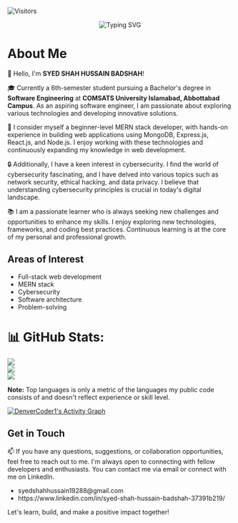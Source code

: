 ![Visitors](https://api.visitorbadge.io/api/visitors?path=https%3A%2F%2Fgithub.com%2FShahxHussain&label=Visitors%2FViews&countColor=%23263759)

<p align ="center">
<img src="https://readme-typing-svg.demolab.com?font=Fira+Code&size=25&duration=2599&pause=503&color=FF3A12&background=4EFF4100&width=435&lines=Its+Me -+SYED+SHAH+HUSSAIN;Future+Software+Engineer;Junior+MERN+Stack+Developer;CyberSecurity+Enthusiast" alt="Typing SVG" />
  </p>
  
  <h1>About Me</h1>
  <p>
    👋 Hello, I'm <strong>SYED SHAH HUSSAIN BADSHAH</strong>!
  </p>
  <p>
    🎓 Currently a 6th-semester student pursuing a Bachelor's degree in <strong>Software Engineering</strong> at <strong>COMSATS University Islamabad, Abbottabad Campus</strong>. As an aspiring software engineer, I am passionate about exploring various technologies and developing innovative solutions.
  </p>
  <p>
    🚀 I consider myself a beginner-level MERN stack developer, with hands-on experience in building web applications using MongoDB, Express.js, React.js, and Node.js. I enjoy working with these technologies and continuously expanding my knowledge in web development.
  </p>
  <p>
    🔒 Additionally, I have a keen interest in cybersecurity. I find the world of cybersecurity fascinating, and I have delved into various topics such as network security, ethical hacking, and data privacy. I believe that understanding cybersecurity principles is crucial in today's digital landscape.
  </p>
  <p>
    📚 I am a passionate learner who is always seeking new challenges and opportunities to enhance my skills. I enjoy exploring new technologies, frameworks, and coding best practices. Continuous learning is at the core of my personal and professional growth.
  </p>
  
  <h2>Areas of Interest</h2>
  <ul>
    <li>Full-stack web development</li>
    <li>MERN stack</li>
    <li>Cybersecurity</li>
    <li>Software architecture</li>
    <li>Problem-solving</li>
  </ul>


# 📊 GitHub Stats:
![](https://github-readme-stats.vercel.app/api?username=shahxhussain&theme=default&hide_border=false&include_all_commits=true&count_private=true)<br/>
![](https://github-readme-streak-stats.herokuapp.com/?user=shahxhussain&theme=default&hide_border=false)<br/>
![](https://github-readme-stats.vercel.app/api/top-langs/?username=shahxhussain&theme=default&hide_border=false&include_all_commits=true&count_private=true&layout=compact)





  <b>Note:</b> Top languages is only a metric of the languages my public code consists of and doesn't reflect experience or skill level.
  
  <!-- https://github.com/ashutosh00710/github-readme-activity-graph -->

  <a href="https://github.com/ShahxHussain/github-readme-activity-graph"><img alt="DenverCoder1's Activity Graph" src="https://github-readme-activity-graph.vercel.app/graph/?username=ShahxHussain&bg_color=1F222E&color=F8D866&line=F85D7F&point=FFFFFF&hide_border=true" /></a>

 








  
  
  <h2>Get in Touch</h2>
  <p>
    📫 If you have any questions, suggestions, or collaboration opportunities, feel free to reach out to me. I'm always open to connecting with fellow developers and enthusiasts. You can contact me via email or connect with me on LinkedIn.
  </p>
  <ul>
  <li>syedshahhussain19288@gmail.com</li>
    <li>https://www.linkedin.com/in/syed-shah-hussain-badshah-37391b219/</li>
  </ul>
  
  
  <p>Let's learn, build, and make a positive impact together!</p>

